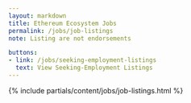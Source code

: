```yaml
---
layout: markdown
title: Ethereum Ecosystem Jobs
permalink: /jobs/job-listings
note: Listing are not endorsements

buttons:
- link: /jobs/seeking-employment-listings
  text: View Seeking-Employment Listings
---
```



{% include partials/content/jobs/job-listings.html %}
